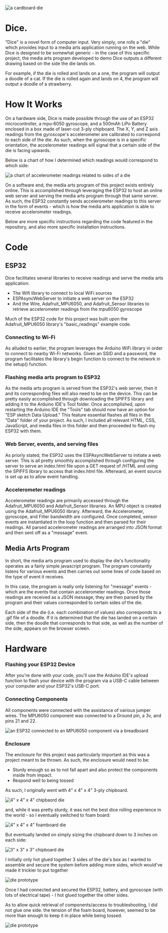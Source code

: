 ![a cardboard die](https://github.com/54aaron/Final-Project/blob/main/img/IMG_9455.jpg?raw=true)
# Dice.

"Dice" is a novel form of computer input.
Very simply, one rolls a "die" which provides input to a media arts application running on the web.
While Dice is designed to be somewhat generic - in the case of this specific project, the media arts program developed to demo Dice outputs a different drawing based on the side the die lands on. 

For example, if the die is rolled and lands on a one, the program will output a doodle of a cat. If the die is rolled again and lands on 4, the program will output a doodle of a strawberry.

# How It Works

On a hardware side, Dice is made possible through the use of an ESP32 microcontroller, a mpu-6050 gyroscope, and a 500mAh LiPo Battery enclosed in a box made of laser-cut 3-ply chipboard.
The X, Y, and Z axis readings from the gyroscope's accelerometer are calibrated to correspond to each side of the die. As such, when the gyroscope is in a specific orientation, the accelerometer readings will signal that a certain side of the die is facing upwards. 

Below is a chart of how I determined which readings would correspond to which side: 

![a chart of accelerometer readings related to sides of a die](https://github.com/54aaron/Final-Project/blob/main/img/IMG_9355.jpg?raw=true)

On a software end, the media arts program of this project exists entirely online. 
This is accomplished through leveraging the ESP32 to host an online web server and serving the media arts program through that same server.
As such, the ESP32 constantly sends accelerometer readings to this server in the form of events - which is how the media arts application is able to receive accelerometer readings.

Below are more specific instructions regarding the code featured in the repository, and also more specific installation instructions.

# Code
## ESP32
Dice facilitates several libraries to receive readings and serve the media arts application:
- The Wifi library to connect to local WiFi sources
- ESPAsyncWebServer to initiate a web server on the ESP32
- And the Wire, Adafruit_MPU6050, and Adafruit_Sensor libraries to retrieve accelerometer readings from the mpu6050 gyroscope

Much of the ESP32 code for this project was built upon the Adafruit_MPU6050 library's "basic_readings" example code.

### Connecting to Wi-Fi
As alluded to earlier, the program leverages the Arduino WiFi library in order to connect to nearby Wi-Fi networks. Given an SSID and a password, the program facilitates the library's begin function to connect to the network in the setup() function.

### Flashing media arts program to ESP32
As the media arts program is served from the ESP32's web server, then it and its corresponding files will also need to be on the device. This can be pretty easily accomplished through downloading the SPIFFS library and adding it to the Arduino IDE's Tool folder. Once accomplished, upon restarting the Arduino IDE the "Tools" tab should now have an option for "ESP sketch Data Upload." This feature essential flashes all files in the "Data" folder of your project. As such, I included all relevant HTML, CSS, JavaScript, and media files in this folder and then proceeded to flash my ESP32 with them.

### Web Server, events, and serving files
As priorly stated, the ESP32 uses the ESPAsyncWebServer to initiate a web server. This is all pretty smoothly accomplished through configuring the server to serve an index.html file upon a GET request of /HTML and using the SPIFFS library to access that index.html file. Afterward, an event source is set up as to allow event handling.

### Accelerometer readings
Accelerometer readings are primarily accessed through the Adafruit_MPU6050 and Adafruit_Sensor libraries. An MPU object is created using the Adafruit_MPU6050 library. Afterward, the Accelerometer, gyroscope, and Filter bandwidth are configured. Once completed, sensor events are instantiated in the loop function and then parsed for their readings. All parsed accelerometer readings are arranged into JSON format and then sent off as a "message" event.

## Media Arts Program

In short, the media arts program used to display the die's functionality operates as a fairly simple javascript program. The program constantly listens for various events and then carries out some lines of code based on the type of event it receives.

In this case, the program is really only listening for "message" events - which are the events that contain accelerometer readings.
Once those readings are received as a JSON message, they are then parsed by the program and their values corresponded to certain sides of the die.

Each side of the die (i.e. each combination of values) also corresponds to a .gif file of a doodle.
If it is determined that the die has landed on a certain side, then the doodle that corresponds to that side, as well as the number of the side, appears on the browser screen.

# Hardware
  
### Flashing your ESP32 Device
After you're done with your code, you'll use the Arduino IDE's upload function to flash your device with the program via a USB-C cable between your computer and your ESP32's USB-C port. 

### Connecting Components 
All components were connected with the assistance of various jumper wires.
The MPU6050 component was connected to a Ground pin, a 3v, and pins 21 and 22. 
  
![an ESP32 connected to an MPU6050 component via a breadboard](https://github.com/54aaron/Final-Project/blob/main/img/IMG_9189.jpg)

### Enclosure
The enclosure for this project was particularly important as this was a project meant to be thrown.
As such, the enclosure would need to be:
- Sturdy enough so as to not fall apart and also protect the components inside from impact.
- Respond well to being tossed

As such, I originally went with 4" x 4" x 4" 3-ply chipboard.

![4" x 4" x 4" chipbaord die](https://github.com/54aaron/Final-Project/blob/main/img/IMG_9358.jpg)

and, while it was pretty sturdy, it was not the best dice rolling experience in the world - so I eventually switched to foam board:

![4" x 4" x 4" foamboard die](https://github.com/54aaron/Final-Project/blob/main/img/IMG_9479.jpg)

But eventually landed on simply sizing the chipboard down to 3 inches on each side:

![3" x 3" x 3" chipboard die](https://github.com/54aaron/Final-Project/blob/main/img/IMG_9458.jpg)

I initially only hot glued together 3 sides of the die's box as I wanted to assemble and secure the system before adding more sides, which would've made it trickier to put together

![die prototype](https://github.com/54aaron/Final-Project/blob/main/img/IMG_9349.jpg)

Once I had connected and secured the ESP32, battery, and gyroscope (with lots of electrical tape) - I hot glued together the other sides.

As to allow quick retrieval of components/access to troubleshooting, I did not glue one side. the tension of the foam board, however, seemed to be more than enough to keep it in place while being tossed.
  
![die prototype](https://github.com/54aaron/Final-Project/blob/main/img/IMG_9459.jpg)
